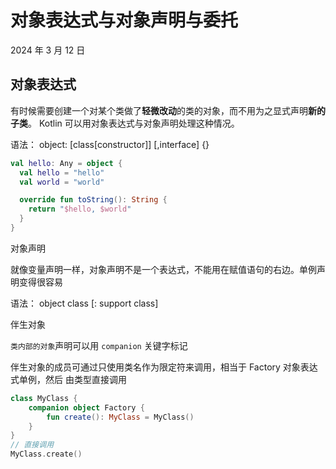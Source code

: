# 对象表达式与对象声明与委托

2024 年 3 月 12 日

## 对象表达式

有时候需要创建一个对某个类做了**轻微改动**的类的对象，而不用为之显式声明**新的子类**。 Kotlin 可以用对象表达式与对象声明处理这种情况。

语法： object: [class[constructor]] [,interface] {}

```kotlin
val hello: Any = object {
  val hello = "hello"
  val world = "world"

  override fun toString(): String {
    return "$hello, $world"
  }
}
```

对象声明

就像变量声明一样，对象声明不是一个表达式，不能用在赋值语句的右边。单例声明变得很容易

语法： object class [: support class]

伴生对象

`类内部的对象`声明可以用 `companion` 关键字标记

伴生对象的成员可通过只使用类名作为限定符来调用，相当于 Factory 对象表达式单例，然后 由类型直接调用

```kotlin
class MyClass {
    companion object Factory {
        fun create(): MyClass = MyClass()
    }
}
// 直接调用
MyClass.create()
```

